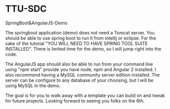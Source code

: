 # TTU-SDC
SpringBoot&amp;AngularJS-Demo

The springboot application (demo) does not need a Tomcat server. You should be able to use spring boot to run it from intellij or eclipse. 
For the sake of the tutorial "YOU WILL NEED TO HAVE SPRING TOOL SUITE INSTALLED". There is limited time for the demo, so I will jump right
into the code.

The AngularJS app should also be able to run from your command line using "npm start" provide you have node, npm and Angular 2 installed.
I also recommend having a MySQL community server edition installed. The server can be configure to any database of your choosing, but I will
be using MySQL in the demo.

The goal is for you to walk away with a template you can build on and tweak for future projects. Looking forward to seeing you folks on the 6th.
